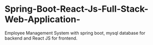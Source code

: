 # Spring-Boot-React-Js-Full-Stack-Web-Application-
Employee Management System with spring boot, mysql database for backend and React JS for frontend.

